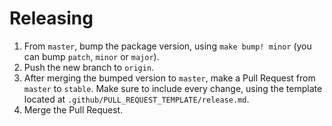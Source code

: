 Releasing
=========

1. From `master`, bump the package version, using `make bump! minor` (you can bump `patch`, `minor` or `major`).
2. Push the new branch to `origin`.
3. After merging the bumped version to `master`, make a Pull Request from `master` to `stable`. Make sure to include every change, using the template located at `.github/PULL_REQUEST_TEMPLATE/release.md`.
4. Merge the Pull Request.
